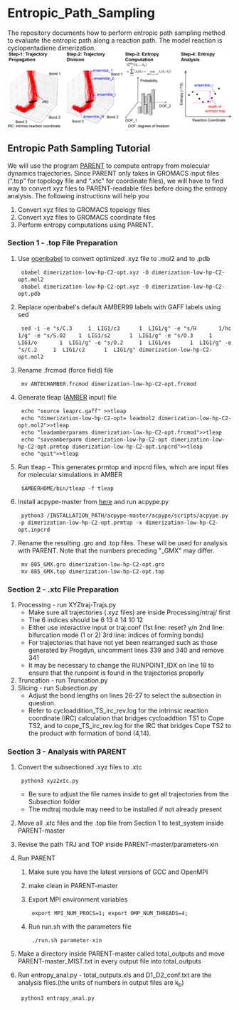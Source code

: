 # Entropic_Path_Sampling
The repository documents how to perform entropic path sampling method to evaluate the entropic path along a reaction path. The model reaction is cyclopentadiene dimerization.
![](Protocol.png)

## Entropic Path Sampling Tutorial
We will use the program [PARENT](https://pubs.acs.org/doi/abs/10.1021/acs.jctc.5b01217) to compute entropy from molecular dynamics trajectories. Since PARENT only takes in GROMACS input files (“.top” for topology file and “.xtc” for coordinate files), we will have to find way to convert xyz files to PARENT-readable files before doing the entropy analysis. The following instructions will help you
1. Convert xyz files to GROMACS topology files
2. Convert xyz files to GROMACS coordinate files
3. Perform entropy computations using PARENT.

### Section 1 - .top File Preparation
1. Use [openbabel](http://openbabel.org/wiki/Category:Installation) to convert optimized .xyz file to .mol2 and to .pdb

        obabel dimerization-low-hp-C2-opt.xyz -O dimerization-low-hp-C2-opt.mol2
        obabel dimerization-low-hp-C2-opt.xyz -O dimerization-low-hp-C2-opt.pdb

2. Replace openbabel's default AMBER99 labels with GAFF labels using sed

        sed -i -e "s/C.3     1  LIG1/c3      1  LIG1/g" -e "s/H       1/hc      1/g" -e "s/S.O2    1  LIG1/s2      1  LIG1/g" -e "s/O.3     1  LIG1/o       1  LIG1/g" -e "s/O.2     1  LIG1/os      1  LIG1/g" -e "s/C.2     1  LIG1/c2      1  LIG1/g" dimerization-low-hp-C2-opt.mol2 

3. Rename .frcmod (force field) file

        mv ANTECHAMBER.frcmod dimerization-low-hp-C2-opt.frcmod 

4. Generate tleap ([AMBER](http://ambermd.org/GetAmber.php) input) file

        echo "source leaprc.gaff" >>tleap 
        echo "dimerization-low-hp-C2-opt= loadmol2 dimerization-low-hp-C2-opt.mol2">>tleap 
        echo "loadamberparams dimerization-low-hp-C2-opt.frcmod">>tleap 
        echo "saveamberparm dimerization-low-hp-C2-opt dimerization-low-hp-C2-opt.prmtop dimerization-low-hp-C2-opt.inpcrd">>tleap 
        echo "quit">>tleap 


5. Run tleap - This generates prmtop and inpcrd files, which are input files for molecular simulations in AMBER

        $AMBERHOME/bin/tleap -f tleap

6. Install acpype-master from [here](https://github.com/llazzaro/acpype/blob/master/acpype/scripts/acpype.py) and run acpype.py

        python3 /INSTALLATION_PATH/acpype-master/acpype/scripts/acpype.py -p dimerization-low-hp-C2-opt.prmtop -x dimerization-low-hp-C2-opt.inpcrd 

7. Rename the resulting .gro and .top files. These will be used for analysis with PARENT. Note that the numbers preceding "\_GMX" may differ.

        mv 885_GMX.gro dimerization-low-hp-C2-opt.gro 
        mv 885_GMX.top dimerization-low-hp-C2-opt.top 


### Section 2 - .xtc File Preparation
1. Processing - run XYZtraj-Trajs.py
    - Make sure all trajectories (.xyz files) are inside Processing/ntraj/ first
    - The 6 indices should be 6 13 4 14 10 12
    - Either use interactive input or traj.conf (1st line: reset? y/n 2nd line: bifurcation mode (1 or 2) 3rd line: indices of forming bonds)
    - For trajectories that have not yet been rearranged such as those generated by Progdyn, uncomment lines 339 and 340 and remove 341
    - It may be necessary to change the RUNPOINT_IDX on line 18 to ensure that the runpoint is found in the trajectories properly
2. Truncation - run Truncation.py 
3. Slicing - run Subsection.py
    - Adjust the bond lengths on lines 26-27 to select the subsection in question.
    - Refer to cycloaddition_TS_irc_rev.log for the intrinsic reaction coordinate (IRC) calculation that bridges cycloaddtion TS1 to Cope TS2, and to cope_TS_irc_rev.log for the IRC that bridges Cope TS2 to the product with formation of bond (4,14).

### Section 3 - Analysis with PARENT
1. Convert the subsectioned .xyz files to .xtc

        python3 xyz2xtc.py

    - Be sure to adjust the file names inside to get all trajectories from the Subsection folder
    - The mdtraj module may need to be installed if not already present
2. Move all .xtc files and the .top file from Section 1 to test_system inside PARENT-master
3. Revise the path TRJ and TOP inside PARENT-master/parameters-xin
4. Run PARENT
    1. Make sure you have the latest versions of GCC and OpenMPI
    2. make clean in PARENT-master
    3. Export MPI environment variables

            export MPI_NUM_PROCS=1; export OMP_NUM_THREADS=4;

    5. Run run.sh with the parameters file
   
            ./run.sh parameter-xin
         
5. Make a directory inside PARENT-master called total_outputs and move PARENT-master_MIST.txt in every output file into total_outputs
6. Run entropy_anal.py - total_outputs.xls and D1_D2_conf.txt are the analysis files.(the units of numbers in output files are k<sub>b</sub>)

        python3 entropy_anal.py
